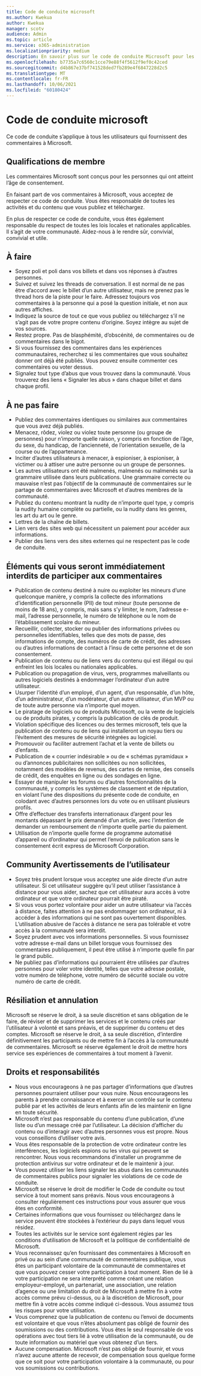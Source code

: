 ```yaml
---
title: Code de conduite microsoft
ms.author: Kwekua
author: Kwekua
manager: scotv
audience: Admin
ms.topic: article
ms.service: o365-administration
ms.localizationpriority: medium
description: En savoir plus sur le code de conduite Microsoft pour les commentaires que vous fournissez.
ms.openlocfilehash: b7735a7c6560c1cce79e88f4f5612f9ef0c42ced
ms.sourcegitcommit: d4b867e37bf741528ded7fb289e4f6847228d2c5
ms.translationtype: MT
ms.contentlocale: fr-FR
ms.lasthandoff: 10/06/2021
ms.locfileid: "60180424"
---
```

# <a name="microsoft-feedback-code-of-conduct"></a>Code de conduite microsoft

Ce code de conduite s’applique à tous les utilisateurs qui fournissent des commentaires à Microsoft.

## <a name="member-qualifications"></a>Qualifications de membre

Les commentaires Microsoft sont conçus pour les personnes qui ont atteint l’âge de consentement.

En faisant part de vos commentaires à Microsoft, vous acceptez de respecter ce code de conduite. Vous êtes responsable de toutes les activités et du contenu que vous publiez et téléchargez.

En plus de respecter ce code de conduite, vous êtes également responsable du respect de toutes les lois locales et nationales applicables. Il s’agit de votre communauté. Aidez-nous à le rendre sûr, convivial, convivial et utile.

## <a name="do"></a>À faire

- Soyez poli et poli dans vos billets et dans vos réponses à d’autres personnes.
- Suivez et suivez les threads de conversation. Il est normal de ne pas être d’accord avec le billet d’un autre utilisateur, mais ne prenez pas le thread hors de la piste pour le faire. Adressez toujours vos commentaires à la personne qui a posé la question initiale, et non aux autres affiches.
- Indiquez la source de tout ce que vous publiez ou téléchargez s’il ne s’agit pas de votre propre contenu d’origine. Soyez intègre au sujet de vos sources.
- Restez propre. Pas de blasphémité, d’obscénité, de commentaires ou de commentaires dans le bigot.
- Si vous fournissez des commentaires dans les expériences communautaires, recherchez si les commentaires que vous souhaitez donner ont déjà été publiés.  Vous pouvez ensuite commenter ces commentaires ou voter dessus.
- Signalez tout type d’abus que vous trouvez dans la communauté. Vous trouverez des liens « Signaler les abus » dans chaque billet et dans chaque profil.

## <a name="dont"></a>À ne pas faire

- Publiez des commentaires identiques ou similaires aux commentaires que vous avez déjà publiés.
- Menacez, rôdez, violez ou violez toute personne (ou groupe de personnes) pour n’importe quelle raison, y compris en fonction de l’âge, du sexe, du handicap, de l’ancienneté, de l’orientation sexuelle, de la course ou de l’appartenance.
- Inciter d’autres utilisateurs à menacer, à espioniser, à espioniser, à victimer ou à attiser une autre personne ou un groupe de personnes.
- Les autres utilisateurs ont été malmenés, malmenés ou malmenés sur la grammaire utilisée dans leurs publications. Une grammaire correcte ou mauvaise n’est pas l’objectif de la communauté de commentaires sur le partage de commentaires avec Microsoft et d’autres membres de la communauté.
- Publiez du contenu montrant la nudity de n’importe quel type, y compris la nudity humaine complète ou partielle, ou la nudity dans les genres, les art du art ou le genre.
- Lettres de la chaîne de billets.
- Lien vers des sites web qui nécessitent un paiement pour accéder aux informations.
- Publier des liens vers des sites externes qui ne respectent pas le code de conduite.

## <a name="things-that-will-get-you-immediately-banned-from-participating-in-feedback"></a>Éléments qui vous seront immédiatement interdits de participer aux commentaires

- Publication de contenu destiné à nuire ou exploiter les mineurs d’une quelconque manière, y compris la collecte des informations d’identification personnelle (PII) de tout mineur (toute personne de moins de 18 ans), y compris, mais sans s’y limiter, le nom, l’adresse e-mail, l’adresse personnelle, le numéro de téléphone ou le nom de l’établissement scolaire du mineur.
- Recueillir, collecter, stocker ou publier des informations privées ou personnelles identifiables, telles que des mots de passe, des informations de compte, des numéros de carte de crédit, des adresses ou d’autres informations de contact à l’insu de cette personne et de son consentement.
- Publication de contenu ou de liens vers du contenu qui est illégal ou qui enfreint les lois locales ou nationales applicables.
- Publication ou propagation de virus, vers, programmes malveillants ou autres logiciels destinés à endommager l’ordinateur d’un autre utilisateur.
- Usurper l’identité d’un employé, d’un agent, d’un responsable, d’un hôte, d’un administrateur, d’un modérateur, d’un autre utilisateur, d’un MVP ou de toute autre personne via n’importe quel moyen.
- Le piratage de logiciels ou de produits Microsoft, ou la vente de logiciels ou de produits pirates, y compris la publication de clés de produit.
- Violation spécifique des licences ou des termes microsoft, tels que la publication de contenu ou de liens qui installeront un noyau tiers ou l’évitement des mesures de sécurité intégrées au logiciel.
- Promouvoir ou faciliter autrement l’achat et la vente de billets ou d’enfants.
- Publication de « courrier indésirable » ou de « schémas pyramidaux » ou d’annonces publicitaires non sollicitées ou non sollicitées, notamment des modèles de revenus, des cartes de remise, des conseils de crédit, des enquêtes en ligne ou des sondages en ligne.
- Essayer de manipuler les forums ou d’autres fonctionnalités de la communauté, y compris les systèmes de classement et de réputation, en violant l’une des dispositions du présente code de conduite, en colodant avec d’autres personnes lors du vote ou en utilisant plusieurs profils.
- Offre d’effectuer des transferts internationaux d’argent pour les montants dépassant le prix demandé d’un article, avec l’intention de demander un remboursement de n’importe quelle partie du paiement.
- Utilisation de n’importe quelle forme de programme automatisé d’appareil ou d’ordinateur qui permet l’envoi de publication sans le consentement écrit express de Microsoft Corporation.

## <a name="community-user-cautions"></a>Community Avertissements de l’utilisateur

- Soyez très prudent lorsque vous acceptez une aide directe d’un autre utilisateur. Si cet utilisateur suggère qu’il peut utiliser l’assistance à distance pour vous aider, sachez que cet utilisateur aura accès à votre ordinateur et que votre ordinateur pourrait être piraté.
- Si vous vous portez volontaire pour aider un autre utilisateur via l’accès à distance, faites attention à ne pas endommager son ordinateur, ni à accéder à des informations qui ne sont pas ouvertement disponibles. L’utilisation abusive de l’accès à distance ne sera pas tolérable et votre accès à la communauté sera interdit.
- Soyez prudent avec vos informations personnelles. Si vous fournissez votre adresse e-mail dans un billet lorsque vous fournissez des commentaires publiquement, il peut être utilisé à n’importe quelle fin par le grand public.
- Ne publiez pas d’informations qui pourraient être utilisées par d’autres personnes pour voler votre identité, telles que votre adresse postale, votre numéro de téléphone, votre numéro de sécurité sociale ou votre numéro de carte de crédit.

## <a name="termination-and-cancellation"></a>Résiliation et annulation

Microsoft se réserve le droit, à sa seule discrétion et sans obligation de le faire, de réviser et de supprimer les services et le contenu créés par l’utilisateur à volonté et sans préavis, et de supprimer du contenu et des comptes. Microsoft se réserve le droit, à sa seule discrétion, d’interdire définitivement les participants ou de mettre fin à l’accès à la communauté de commentaires.  Microsoft se réserve également le droit de mettre hors service ses expériences de commentaires à tout moment à l’avenir.

## <a name="rights-and-responsibilities"></a>Droits et responsabilités

- Nous vous encourageons à ne pas partager d’informations que d’autres personnes pourraient utiliser pour vous nuire. Nous encourageons les parents à prendre connaissance et à exercer un contrôle sur le contenu publié par et les activités de leurs enfants afin de les maintenir en ligne en toute sécurité.
- Microsoft n’est pas responsable du contenu d’une publication, d’une liste ou d’un message créé par l’utilisateur. La décision d’afficher du contenu ou d’interagir avec d’autres personnes vous est propre. Nous vous conseillons d’utiliser votre avis.
- Vous êtes responsable de la protection de votre ordinateur contre les interférences, les logiciels espions ou les virus qui peuvent se rencontrer. Nous vous recommandons d’installer un programme de protection antivirus sur votre ordinateur et de le maintenir à jour.
- Vous pouvez utiliser les liens signaler les abus dans les communautés de commentaires publics pour signaler les violations de ce code de conduite.
- Microsoft se réserve le droit de modifier le Code de conduite ou tout service à tout moment sans préavis. Nous vous encourageons à consulter régulièrement ces instructions pour vous assurer que vous êtes en conformité.
- Certaines informations que vous fournissez ou téléchargez dans le service peuvent être stockées à l’extérieur du pays dans lequel vous résidez.
- Toutes les activités sur le service sont également régies par les conditions d’utilisation de Microsoft et la politique de confidentialité de Microsoft.
- Vous reconnaissez qu’en fournissant des commentaires à Microsoft en privé ou au sein d’une communauté de commentaires publique, vous êtes un participant volontaire de la communauté de commentaires et que vous pouvez cesser votre participation à tout moment. Rien de lié à votre participation ne sera interprété comme créant une relation employeur-employé, un partenariat, une association, une relation d’agence ou une limitation du droit de Microsoft à mettre fin à votre accès comme prévu ci-dessus, ou à la discrétion de Microsoft, pour mettre fin à votre accès comme indiqué ci-dessous. Vous assumez tous les risques pour votre utilisation.
- Vous comprenez que la publication de contenu ou l’envoi de documents est volontaire et que vous n’êtes absolument pas obligé de fournir des soumissions ou des contributions. Vous êtes le seul responsable de vos opérations avec tout tiers lié à votre utilisation de la communauté, ou de toute information ou matériel que vous obtenez d’un tiers.
- Aucune compensation. Microsoft n’est pas obligé de fournir, et vous n’avez aucune attente de recevoir, de compensation sous quelque forme que ce soit pour votre participation volontaire à la communauté, ou pour vos soumissions ou contributions.
